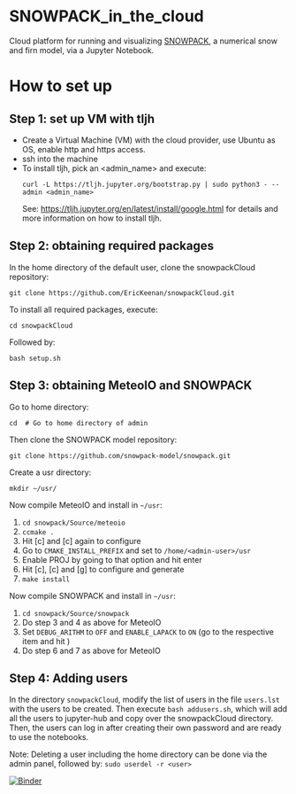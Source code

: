 # SNOWPACK_in_the_cloud
Cloud platform for running and visualizing [SNOWPACK](https://www.slf.ch/en/services-and-products/snowpack.html), a numerical snow and firn model, via a Jupyter Notebook.

# How to set up
## Step 1: set up VM with tljh
- Create a Virtual Machine (VM) with the cloud provider, use Ubuntu as OS, enable http and https access.
- ssh into the machine
- To install tljh, pick an <admin_name> and execute:
  ```
  curl -L https://tljh.jupyter.org/bootstrap.py | sudo python3 - --admin <admin_name>
  ```
	See: https://tljh.jupyter.org/en/latest/install/google.html for details and more information on how to install tljh.

## Step 2: obtaining required packages
In the home directory of the default user, clone the snowpackCloud repository:
```
git clone https://github.com/EricKeenan/snowpackCloud.git
```
To install all required packages, execute:
```
cd snowpackCloud
```
Followed by:
```
bash setup.sh
```

## Step 3: obtaining MeteoIO and SNOWPACK
Go to home directory:
```
cd	# Go to home directory of admin
```
Then clone the SNOWPACK model repository:
```
git clone https://github.com/snowpack-model/snowpack.git
```
Create a usr directory:
```
mkdir ~/usr/
```
Now compile MeteoIO and install in ```~/usr```:

1. ```cd snowpack/Source/meteoio```
2. ```ccmake .```
3. Hit [c] and [c] again to configure
4. Go to ```CMAKE_INSTALL_PREFIX``` and set to ```/home/<admin-user>/usr```
5. Enable PROJ by going to that option and hit enter
6. Hit [c], [c] and [g] to configure and generate
7. ```make install```

Now compile SNOWPACK and install in ```~/usr```:
1. ```cd snowpack/Source/snowpack```
2. Do step 3 and 4 as above for MeteoIO
3. Set ```DEBUG_ARITHM``` to ```OFF``` and ```ENABLE_LAPACK``` to ```ON``` (go to the respective item and hit <enter>)
4. Do step 6 and 7 as above for MeteoIO


## Step 4: Adding users
  In the directory ```snowpackCloud```, modify the list of users in the file ```users.lst``` with the users to be created. Then 
  execute ```bash addusers.sh```, which will add all the users to jupyter-hub and copy over the snowpackCloud directory.
	Then, the users can log in after creating their own password and are ready to use the notebooks.
	
  Note:
	Deleting a user including the home directory can be done via the admin panel, followed by:
	```sudo userdel -r <user>```

[![Binder](https://mybinder.org/badge_logo.svg)](https://mybinder.org/v2/gh/EricKeenan/snowpackCloud/master)

